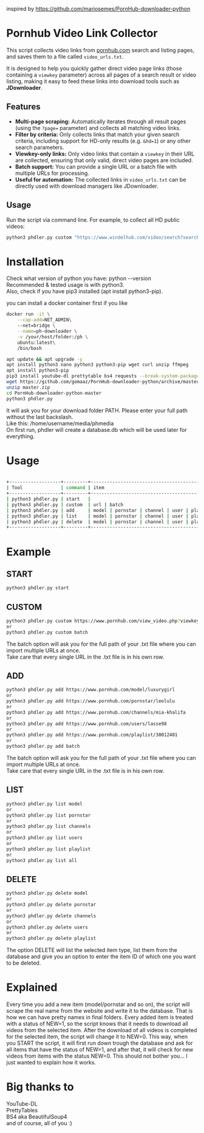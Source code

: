 inspired by https://github.com/mariosemes/PornHub-downloader-python

# Pornhub Video Link Collector

This script collects video links from [pornhub.com](https://www.pornhub.com) search and listing pages, and saves them to a file called `video_urls.txt`.

It is designed to help you quickly gather direct video page links (those containing a `viewkey` parameter) across all pages of a search result or video listing, making it easy to feed these links into download tools such as **JDownloader**.

## Features

- **Multi-page scraping:** Automatically iterates through all result pages (using the `?page=` parameter) and collects all matching video links.
- **Filter by criteria:** Only collects links that match your given search criteria, including support for HD-only results (e.g. `&hd=1`) or any other search parameters.
- **Viewkey-only links:** Only video links that contain a `viewkey` in their URL are collected, ensuring that only valid, direct video pages are included.
- **Batch support:** You can provide a single URL or a batch file with multiple URLs for processing.
- **Useful for automation:** The collected links in `video_urls.txt` can be directly used with download managers like JDownloader.

## Usage

Run the script via command line. For example, to collect all HD public videos:

```sh
python3 phdler.py custom "https://www.windelhub.com/video/search?search=public&hd=1"
```

# Installation

Check what version of python you have: python --version <br />
Recommended & tested usage is with python3. <br />
Also, check if you have pip3 installed (apt install python3-pip). <br />

you can install a docker container first if you like
```bash
docker run -it \
    --cap-add=NET_ADMIN\ 
    --net=bridge \
    --name=ph-downloader \
    -v /your/host/folder:/ph \
    ubuntu:latest\
    /bin/bash
```

```bash
apt update && apt upgrade -y       
apt install python3 nano python3 python3-pip wget curl unzip ffmpeg
apt install python3-pip
pip3 install youtube-dl prettytable bs4 requests --break-system-packages
wget https://github.com/gomaaz/PornHub-downloader-python/archive/master.zip
unzip master.zip
cd PornHub-downloader-python-master
python3 phdler.py
```
It will ask you for your download folder PATH. Please enter your full path without the last backslash. <br />
Like this: /home/username/media/phmedia <br />
On first run, phdler will create a database.db which will be used later for everything.


# Usage
```bash

+-------------------+---------+------------------------------------------------------+
| Tool              | command | item                                                 |
+-------------------+---------+------------------------------------------------------+
| python3 phdler.py | start   |                                                      |
| python3 phdler.py | custom  | url | batch                                          |
| python3 phdler.py | add     | model | pornstar | channel | user | playlist | batch |
| python3 phdler.py | list    | model | pornstar | channel | user | playlist | all   |
| python3 phdler.py | delete  | model | pornstar | channel | user | playlist         |
+-------------------+---------+------------------------------------------------------+
```

# Example

## START
```bash
python3 phdler.py start
```

## CUSTOM
```bash
python3 phdler.py custom https://www.pornhub.com/view_video.php?viewkey=ph5d69a2093729e
or
python3 phdler.py custom batch
```
The batch option will ask you for the full path of your .txt file where you can import multiple URLs at once. <br />
Take care that every single URL in the .txt file is in his own row.

## ADD
```bash
python3 phdler.py add https://www.pornhub.com/model/luxurygirl
or
python3 phdler.py add https://www.pornhub.com/pornstar/leolulu
or
python3 phdler.py add https://www.pornhub.com/channels/mia-khalifa
or
python3 phdler.py add https://www.pornhub.com/users/lasse98
or
python3 phdler.py add https://www.pornhub.com/playlist/30012401
or
python3 phdler.py add batch
```
The batch option will ask you for the full path of your .txt file where you can import multiple URLs at once. <br />
Take care that every single URL in the .txt file is in his own row.

## LIST
```bash
python3 phdler.py list model
or
python3 phdler.py list pornstar
or
python3 phdler.py list channels
or
python3 phdler.py list users
or
python3 phdler.py list playlist
or
python3 phdler.py list all
```

## DELETE
```bash
python3 phdler.py delete model
or
python3 phdler.py delete pornstar
or
python3 phdler.py delete channels
or
python3 phdler.py delete users
or
python3 phdler.py delete playlist
```
The option DELETE will list the selected item type, list them from the database and give you an option to enter the item ID of which one you want to be deleted.


# Explained

Every time you add a new item (model/pornstar and so on), the script will scrape the real name from the website and write it to the database. That is how we can have pretty names in final folders. Every added item is treated with a status of NEW=1, so the script knows that it needs to download all videos from the selected item. After the download of all videos is completed for the selected item, the script will change it to NEW=0. This way, when you START the script, it will first run down trough the database and ask for all items that have the status of NEW=1, and after that, it will check for new videos from items with the status NEW=0.
This should not bother you... I just wanted to explain how it works.


# Big thanks to

YouTube-DL <br />
PrettyTables <br />
BS4 aka BeautifulSoup4 <br />
and of course, all of you :)
